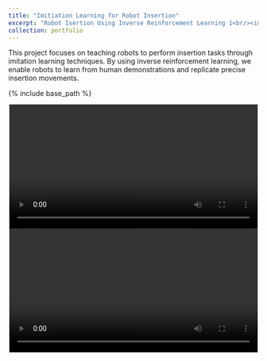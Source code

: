 ```yaml
---
title: "Imitiation Learning for Robot Insertion"
excerpt: "Robot Isertion Using Inverse Reinforcement Learning 1<br/><img src='{{ base_path }}/images/Video_1_0.png'>"
collection: portfolio
---
```


This project focuses on teaching robots to perform insertion tasks through imitation learning techniques. By using inverse reinforcement learning, we enable robots to learn from human demonstrations and replicate precise insertion movements.

{% include base_path %}

<div style="text-align: center;">
  <video controls width="500">
    <source src="{{ base_path }}/images/Video_1_1.mp4" type="video/mp4">
  </video>
</div>

<div style="text-align: center;">
  <video controls width="500">
    <source src="/images/Video_1_2.mp4" type="video/quicktime">
  </video>
</div>


